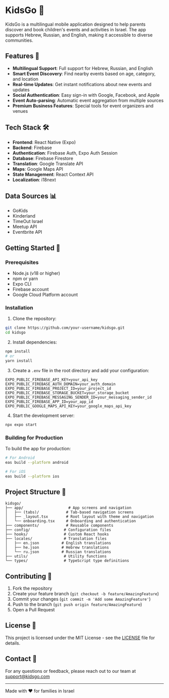 # KidsGo 🎈

KidsGo is a multilingual mobile application designed to help parents discover and book children's events and activities in Israel. The app supports Hebrew, Russian, and English, making it accessible to diverse communities.

## Features 🌟

- **Multilingual Support**: Full support for Hebrew, Russian, and English
- **Smart Event Discovery**: Find nearby events based on age, category, and location
- **Real-time Updates**: Get instant notifications about new events and updates
- **Social Authentication**: Easy sign-in with Google, Facebook, and Apple
- **Event Auto-parsing**: Automatic event aggregation from multiple sources
- **Premium Business Features**: Special tools for event organizers and venues

## Tech Stack 🛠️

- **Frontend**: React Native (Expo)
- **Backend**: Firebase
- **Authentication**: Firebase Auth, Expo Auth Session
- **Database**: Firebase Firestore
- **Translation**: Google Translate API
- **Maps**: Google Maps API
- **State Management**: React Context API
- **Localization**: i18next

## Data Sources 📊

- GoKids
- Kinderland
- TimeOut Israel
- Meetup API
- Eventbrite API

## Getting Started 🚀

### Prerequisites

- Node.js (v18 or higher)
- npm or yarn
- Expo CLI
- Firebase account
- Google Cloud Platform account

### Installation

1. Clone the repository:
```bash
git clone https://github.com/your-username/kidsgo.git
cd kidsgo
```

2. Install dependencies:
```bash
npm install
# or
yarn install
```

3. Create a `.env` file in the root directory and add your configuration:
```env
EXPO_PUBLIC_FIREBASE_API_KEY=your_api_key
EXPO_PUBLIC_FIREBASE_AUTH_DOMAIN=your_auth_domain
EXPO_PUBLIC_FIREBASE_PROJECT_ID=your_project_id
EXPO_PUBLIC_FIREBASE_STORAGE_BUCKET=your_storage_bucket
EXPO_PUBLIC_FIREBASE_MESSAGING_SENDER_ID=your_messaging_sender_id
EXPO_PUBLIC_FIREBASE_APP_ID=your_app_id
EXPO_PUBLIC_GOOGLE_MAPS_API_KEY=your_google_maps_api_key
```

4. Start the development server:
```bash
npx expo start
```

### Building for Production

To build the app for production:

```bash
# For Android
eas build --platform android

# For iOS
eas build --platform ios
```

## Project Structure 📁

```
kidsgo/
├── app/                    # App screens and navigation
│   ├── (tabs)/            # Tab-based navigation screens
│   ├── _layout.tsx        # Root layout with theme and navigation
│   └── onboarding.tsx     # Onboarding and authentication
├── components/            # Reusable components
├── config/               # Configuration files
├── hooks/                # Custom React hooks
├── locales/              # Translation files
│   ├── en.json          # English translations
│   ├── he.json          # Hebrew translations
│   └── ru.json          # Russian translations
├── utils/                # Utility functions
└── types/                # TypeScript type definitions
```

## Contributing 🤝

1. Fork the repository
2. Create your feature branch (`git checkout -b feature/AmazingFeature`)
3. Commit your changes (`git commit -m 'Add some AmazingFeature'`)
4. Push to the branch (`git push origin feature/AmazingFeature`)
5. Open a Pull Request

## License 📄

This project is licensed under the MIT License - see the [LICENSE](LICENSE) file for details.

## Contact 📧

For any questions or feedback, please reach out to our team at support@kidsgo.com

---

Made with ❤️ for families in Israel
